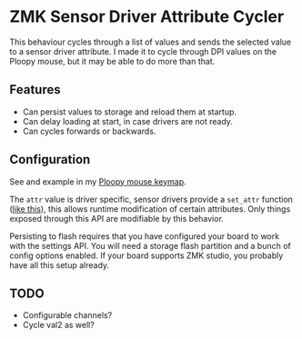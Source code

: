 # ZMK Sensor Driver Attribute Cycler

This behaviour cycles through a list of values and sends the selected value to a sensor driver attribute. I made it to cycle through DPI values on the Ploopy mouse, but it may be able to do more than that.

## Features

- Can persist values to storage and reload them at startup.
- Can delay loading at start, in case drivers are not ready.
- Can cycles forwards or backwards.

## Configuration

See and example in my [Ploopy mouse keymap](https://github.com/george-norton/zmk-keyboard-ploopy/blob/5f04c84d964a73106ec5563be07f08e38472c015/boards/arm/ploopy_mouse/ploopy_mouse.keymap#L52).

The `attr` value is driver specific, sensor drivers provide a `set_attr` function ([like this](https://github.com/george-norton/zmk-driver-pmw3360/blob/0dfa2f0411b795613a35f222f993e45a1e4cc32a/drivers/input/input_pmw3360.c#L365)), this allows runtime modification of certain attributes. Only things exposed through this API are modifiable by this behavior.

Persisting to flash requires that you have configured your board to work with the settings API. You will need a storage flash partition and a bunch of config options enabled. If your board supports ZMK studio, you probably have all this setup already.

## TODO

- Configurable channels?
- Cycle val2 as well?
